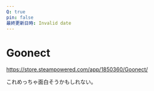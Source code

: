 ```yaml
---
Q: true
pin: false
最終更新日時: Invalid date
---
```

# Goonect

https://store.steampowered.com/app/1850360/Goonect/

これめっちゃ面白そうかもしれない。